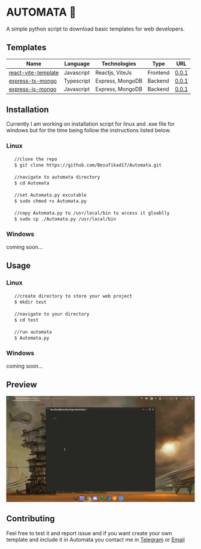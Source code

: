 # AUTOMATA 🤖

A simple python script to download basic templates for web developers.

## Templates

| Name                                                                        | Language   | Technologies     | Type     | URL   |
|-----------------------------------------------------------------------------|------------|------------------|----------|-------|
| [react-vite-template](https://github.com/Besufikad17/react-vite-template)   | Javascript | Reactjs, ViteJs  | Frontend | [0.0.1](https://github.com/Besufikad17/react-vite-template/releases/tag/%23template) |
| [express-ts-mongo](https://github.com/Besufikad17/express-ts-mongo-template)| Typescript | Express, MongoDB | Backend  | [0.0.1](https://github.com/Besufikad17/express-ts-mongo-template/releases/tag/%23template) |
| [express-js-mongo](https://github.com/Besufikad17/express-js-mongo-template)| Javascript | Express, MongoDB | Backend  | [0.0.1](https://github.com/Besufikad17/express-js-mongo-template/releases/tag/%23template) |

## Installation

  Currently I am working on installation script for linux and .exe file for windows but for the time being follow the instructions listed below.

### Linux

```console
   //clone the repo
   $ git clone https://github.com/Besufikad17/Automata.git 

   //navigate to automata directory
   $ cd Automata 

   //set Automata.py excutable
   $ sudo chmod +x Automata.py  
 
   //copy Automata.py to /usr/local/bin to access it gloablly
   $ sudo cp ./Automata.py /usr/local/bin 
```

### Windows

coming soon...

## Usage

### Linux

```console
   //create directory to store your web project
   $ mkdir test  

   //navigate to your directory
   $ cd test 

   //run automata
   $ Automata.py  
```

### Windows 

coming soon...

## Preview

   ![demo](media/demo.gif)

## Contributing 

 Feel free to test it and report issue and if you want create your own template and include it in Automata you contact me in [Telegram](t.me/Itachiinthesky) or [Email](besumicheal@gmail.com) 
